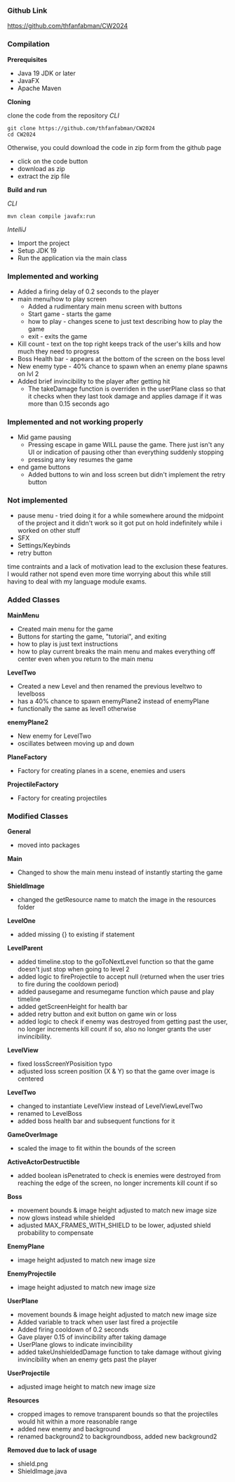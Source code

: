 ### Github Link
https://github.com/thfanfabman/CW2024

### Compilation
**Prerequisites**
+ Java 19 JDK or later
+ JavaFX
+ Apache Maven

**Cloning**

clone the code from the repository 
*CLI*
```shell
git clone https://github.com/thfanfabman/CW2024
cd CW2024
```

Otherwise, you could download the code in zip form from the github page
+ click on the code button 
+ download as zip
+ extract the zip file

**Build and run**

*CLI*
```shell
mvn clean compile javafx:run
```
*IntelliJ*
+ Import the project
+ Setup JDK 19
+ Run the application via the main class

### Implemented and working
+ Added a firing delay of 0.2 seconds to the player
+ main menu/how to play screen
  + Added a rudimentary main menu screen with buttons
  + Start game - starts the game
  + how to play - changes scene to just text describing how to play the game
  + exit - exits the game
+ Kill count - text on the top right keeps track of the user's kills and how much they need to progress
+ Boss Health bar - appears at the bottom of the screen on the boss level
+ New enemy type - 40% chance to spawn when an enemy plane spawns on lvl 2
+ Added brief invincibility to the player after getting hit
  + The takeDamage function is overriden in the userPlane class so that it checks when they last took damage and applies damage if it was more than 0.15 seconds ago

### Implemented and not working properly
+ Mid game pausing
  + Pressing escape in game WILL pause the game. There just isn't any UI or indication of pausing other than everything suddenly stopping
  + pressing any key resumes the game
+ end game buttons
  + Added buttons to win and loss screen but didn't implement the retry button

### Not implemented
+ pause menu - tried doing it for a while somewhere around the midpoint of the project
  and it didn't work so it got put on hold indefinitely while i worked on other stuff
+ SFX
+ Settings/Keybinds
+ retry button

time contraints and a lack of motivation lead to the exclusion these features.
I would rather not spend even more time worrying about this while still having to 
deal with my language module exams.

### Added Classes
**MainMenu**
+ Created main menu for the game
+ Buttons for starting the game, "tutorial", and exiting
+ how to play is just text instructions
+ how to play current breaks the main menu and makes everything off center even when you return to the main menu

**LevelTwo**
+ Created a new Level and then renamed the previous leveltwo to levelboss
+ has a 40% chance to spawn enemyPlane2 instead of enemyPlane
+ functionally the same as level1 otherwise

**enemyPlane2**
+ New enemy for LevelTwo
+ oscillates between moving up and down

**PlaneFactory**
+ Factory for creating planes in a scene, enemies and users

**ProjectileFactory**
+ Factory for creating projectiles

### Modified Classes

**General**
+ moved into packages

**Main**
+ Changed to show the main menu instead of instantly starting the game

**ShieldImage**
+ changed the getResource name to match the image in the resources folder

**LevelOne**
+ added missing {} to existing if statement

**LevelParent**
+ added timeline.stop to the goToNextLevel function so that the game doesn't just stop when going to level 2
+ added logic to fireProjectile to accept null (returned when the user tries to fire during the cooldown period)
+ added pausegame and resumegame function which pause and play timeline
+ added getScreenHeight for health bar
+ added retry button and exit button on game win or loss
+ added logic to check if enemy was destroyed from getting past the user, no longer increments kill count if so, 
also no longer grants the user invincibility.

**LevelView**
+ fixed lossScreenYPosisition typo
+ adjusted loss screen position (X & Y) so that the game over image is centered

**LevelTwo**
+ changed to instantiate LevelView instead of LevelViewLevelTwo
+ renamed to LevelBoss
+ added boss health bar and subsequent functions for it

**GameOverImage**
+ scaled the image to fit within the bounds of the screen

**ActiveActorDestructible**
+ added boolean isPenetrated to check is enemies were destroyed from reaching the edge of the screen,
no longer increments kill count if so 

**Boss**
+ movement bounds & image height adjusted to match new image size
+ now glows instead while shielded
+ adjusted MAX_FRAMES_WITH_SHIELD to be lower, adjusted shield probability to compensate

**EnemyPlane**
+ image height adjusted to match new image size

**EnemyProjectile**
+ image height adjusted to match new image size

**UserPlane**
+ movement bounds & image height adjusted to match new image size
+ Added variable to track when user last fired a projectile
+ Added firing cooldown of 0.2 seconds
+ Gave player 0.15 of invincibility after taking damage
+ UserPlane glows to indicate invincibility
+ added takeUnshieldedDamage function to take damage without giving invincibility when an enemy gets past the player

**UserProjectile**
+ adjusted image height to match new image size

**Resources**
+ cropped images to remove transparent bounds so that the projectiles would hit within a more reasonable range
+ added new enemy and background
+ renamed background2 to backgroundboss, added new background2

**Removed due to lack of usage**
+ shield.png
+ ShieldImage.java
